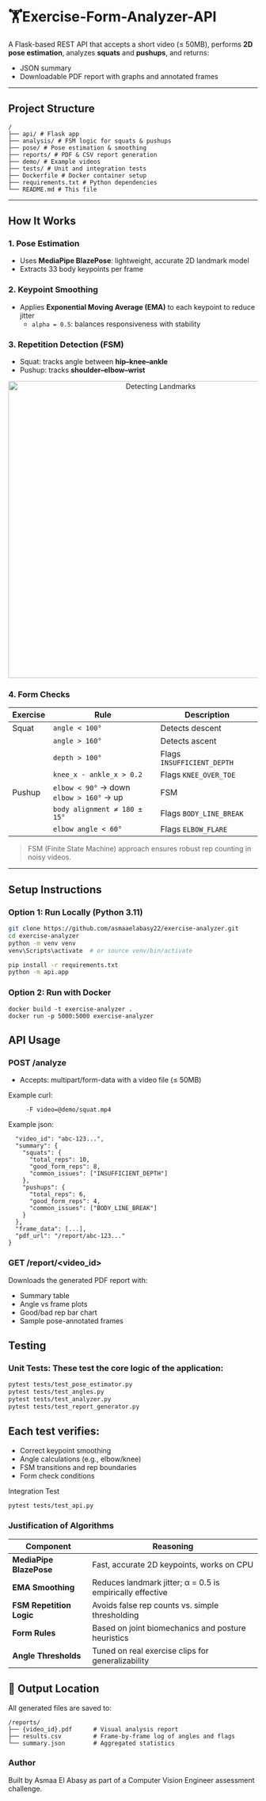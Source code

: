 # 🏋️Exercise-Form-Analyzer-API
A Flask-based REST API that accepts a short video (≤ 50MB), performs **2D pose estimation**, analyzes **squats** and **pushups**, and returns:

- JSON summary
- Downloadable PDF report with graphs and annotated frames

---

##  Project Structure
```
/
├── api/ # Flask app
├── analysis/ # FSM logic for squats & pushups
├── pose/ # Pose estimation & smoothing
├── reports/ # PDF & CSV report generation
├── demo/ # Example videos
├── tests/ # Unit and integration tests
├── Dockerfile # Docker container setup
├── requirements.txt # Python dependencies
└── README.md # This file
```

---

##  How It Works

### 1. Pose Estimation
- Uses **MediaPipe BlazePose**: lightweight, accurate 2D landmark model
- Extracts 33 body keypoints per frame

### 2. Keypoint Smoothing
- Applies **Exponential Moving Average (EMA)** to each keypoint to reduce jitter
  - `alpha = 0.5`: balances responsiveness with stability
    
### 3. Repetition Detection (FSM)
- Squat: tracks angle between **hip–knee–ankle**
- Pushup: tracks **shoulder–elbow–wrist**
<p align="center">
  <img src="Exercise-Form-Analyzer-API/squat.png" alt="Detecting Landmarks" width="600"/>
</p>

### 4. Form Checks
| Exercise | Rule | Description |
|----------|------|-------------|
| Squat | `angle < 100°` | Detects descent |
|       | `angle > 160°` | Detects ascent |
|       | `depth > 100°` | Flags `INSUFFICIENT_DEPTH` |
|       | `knee_x - ankle_x > 0.2` | Flags `KNEE_OVER_TOE` |
| Pushup | `elbow < 90°` → down<br>`elbow > 160°` → up | FSM |
|       | `body alignment ≠ 180 ± 15°` | Flags `BODY_LINE_BREAK` |
|       | `elbow angle < 60°` | Flags `ELBOW_FLARE` |

>  FSM (Finite State Machine) approach ensures robust rep counting in noisy videos.

---

##  Setup Instructions

###  Option 1: Run Locally (Python 3.11)
```bash
git clone https://github.com/asmaaelabasy22/exercise-analyzer.git
cd exercise-analyzer
python -m venv venv
venv\Scripts\activate  # or source venv/bin/activate

pip install -r requirements.txt
python -m api.app

```
###  Option 2: Run with Docker
```
docker build -t exercise-analyzer .
docker run -p 5000:5000 exercise-analyzer
```
## API Usage
### POST /analyze
- Accepts: multipart/form-data with a video file (≤ 50MB)

Example curl:
``` curl -X POST http://127.0.0.1:5000/analyze \
     -F video=@demo/squat.mp4
```

Example json:
```{
  "video_id": "abc-123...",
  "summary": {
    "squats": {
      "total_reps": 10,
      "good_form_reps": 8,
      "common_issues": ["INSUFFICIENT_DEPTH"]
    },
    "pushups": {
      "total_reps": 6,
      "good_form_reps": 4,
      "common_issues": ["BODY_LINE_BREAK"]
    }
  },
  "frame_data": [...],
  "pdf_url": "/report/abc-123..."
}
```

### GET /report/<video_id>

Downloads the generated PDF report with:

- Summary table
- Angle vs frame plots
- Good/bad rep bar chart
- Sample pose-annotated frames

## Testing

### Unit Tests: These test the core logic of the application:

```bash
pytest tests/test_pose_estimator.py
pytest tests/test_angles.py
pytest tests/test_analyzer.py
pytest tests/test_report_generator.py
```
Each test verifies:
-
- Correct keypoint smoothing
- Angle calculations (e.g., elbow/knee)
- FSM transitions and rep boundaries
- Form check conditions
  
Integration Test
```bash
pytest tests/test_api.py
```

### Justification of Algorithms

| Component                | Reasoning                                                 |
| ------------------------ | --------------------------------------------------------- |
| **MediaPipe BlazePose**  | Fast, accurate 2D keypoints, works on CPU                 |
| **EMA Smoothing**        | Reduces landmark jitter; α = 0.5 is empirically effective |
| **FSM Repetition Logic** | Avoids false rep counts vs. simple thresholding           |
| **Form Rules**           | Based on joint biomechanics and posture heuristics        |
| **Angle Thresholds**     | Tuned on real exercise clips for generalizability         |

## 📁 Output Location

All generated files are saved to:

```
/reports/
├── {video_id}.pdf      # Visual analysis report
├── results.csv         # Frame-by-frame log of angles and flags
└── summary.json        # Aggregated statistics
```

### Author
Built by Asmaa El Abasy as part of a Computer Vision Engineer assessment challenge.
